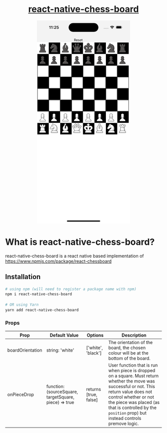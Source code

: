 <div align="center" markdown="1">

# [react-native-chess-board](https://react-chessboard.vercel.app/)

<img src="./media/iPhoneChessboard.png" alt="react chessboard" width="300">

</div>

# What is react-native-chess-board?
react-native-chess-board is a react native based implementation of https://www.npmjs.com/package/react-chessboard

## Installation

```bash
# using npm (will need to register a package name with npm)
npm i react-native-chess-board

# OR using Yarn
yarn add react-native-chess-board
```

### Props

| Prop                          | Default Value                                                     | Options                                            | Description                                                                                                                                                                                                                                                                                                                                                                          |
| ----------------------------- | ----------------------------------------------------------------- | -------------------------------------------------- | ------------------------------------------------------------------------------------------------------------------------------------------------------------------------------------------------------------------------------------------------------------------------------------------------------------------------------------------------------------------------------------ |
| boardOrientation              | string: 'white'                                                   | ['white', 'black']                                 | The orientation of the board, the chosen colour will be at the bottom of the board.                                                                                                            
| onPieceDrop                   | function: (sourceSquare, targetSquare, piece) => true             | returns [true, false]                              | User function that is run when piece is dropped on a square. Must return whether the move was successful or not. This return value does not control whether or not the piece was placed (as that is controlled by the `position` prop) but instead controls premove logic.                                                                                                                                                                                                                                                                                                                        |